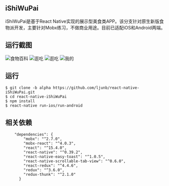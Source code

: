 ## iShiWuPai
iShiWuPai是基于React Native实现的展示型美食类APP。该分支针对原生新版食物派开发，主要针对Mobx练习，不做商业用途。目前已适配iOS和Android两端。

## 运行截图
![食物百科](https://github.com/ljunb/react-native-iShiWuPai/blob/alpha/screenshot/food.png)
![逛吃](https://github.com/ljunb/react-native-iShiWuPai/blob/alpha/screenshot/feed.png)
![逛吃](https://github.com/ljunb/react-native-iShiWuPai/blob/alpha/screenshot/feed4.png)
![我的](https://github.com/ljunb/react-native-iShiWuPai/blob/alpha/screenshot/profile.png)

## 运行

```
$ git clone -b alpha https://github.com/ljunb/react-native-iShiWuPai.git
$ cd react-native-iShiWuPai 
$ npm install
$ react-native run-ios/run-android
```

## 相关依赖
```
    "dependencies": {
        "mobx": "^2.7.0",
        "mobx-react": "^4.0.3",
        "react": "^15.4.0",
        "react-native": "^0.39.2",
        "react-native-easy-toast": "^1.0.5",
        "react-native-scrollable-tab-view": "^0.6.0",
        "react-redux": "^4.4.6",
        "redux": "^3.6.0",
        "redux-thunk": "^2.1.0"
      }
```